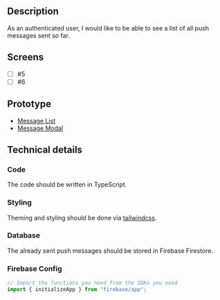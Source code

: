 ## Description
As an authenticated user, I would like to be able to see a list of all push messages sent so far.

## Screens
- [ ] #5
- [ ] #6

## Prototype
- [Message List](https://framer.com/projects/Schrammek-App-V12--fqVFOqrOam8KcPUPvaSH-huNwd?node=yCFgRhYyn)
- [Message Modal](https://framer.com/projects/Schrammek-App-V12--fqVFOqrOam8KcPUPvaSH-huNwd?node=nWjwKpaRO)

## Technical details

### Code
The code should be written in TypeScript.

### Styling
Theming and styling should be done via [tailwindcss](https://tailwindcss.com/).

### Database
The already sent push messages should be stored in Firebase Firestore.

### Firebase Config

```javascript
// Import the functions you need from the SDKs you need
import { initializeApp } from "firebase/app";
```

